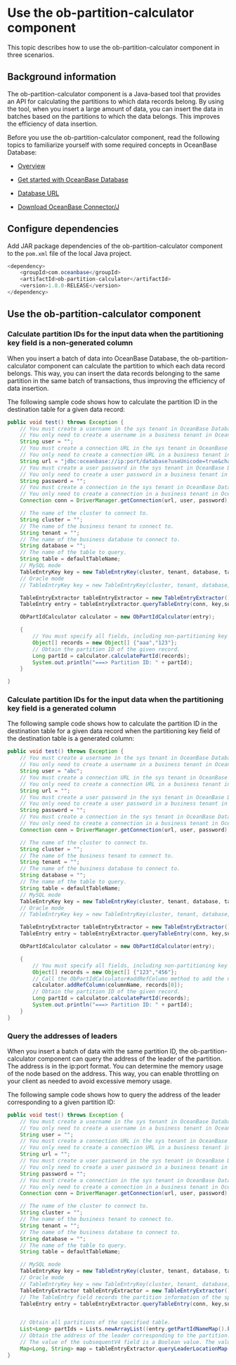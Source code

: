 # Use the ob-partition-calculator component

This topic describes how to use the ob-partition-calculator component in three scenarios.

## Background information

The ob-partition-calculator component is a Java-based tool that provides an API for calculating the partitions to which data records belong. By using the tool, when you insert a large amount of data, you can insert the data in batches based on the partitions to which the data belongs. This improves the efficiency of data insertion.

Before you use the ob-partition-calculator component, read the following topics to familiarize yourself with some required concepts in OceanBase Database:

* [Overview](100.introduction-ob-partition-calculator.md)

* [Get started with OceanBase Database](../../../../200.quickstart/100.quickly-experience-oceanbase-for-community.md)

* [Database URL](https://en.oceanbase.com/docs/common-oceanbase-connector-j-en-10000000001093025)
  
* [Download OceanBase Connector/J](https://en.oceanbase.com/docs/common-oceanbase-cloud-10000000001132394)

## Configure dependencies

Add JAR package dependencies of the ob-partition-calculator component to the `pom.xml` file of the local Java project.

```java
<dependency>
    <groupId>com.oceanbase</groupId>
    <artifactId>ob-partition-calculator</artifactId>
    <version>1.8.0-RELEASE</version>
</dependency>
```

## Use the ob-partition-calculator component

### Calculate partition IDs for the input data when the partitioning key field is a non-generated column

When you insert a batch of data into OceanBase Database, the ob-partition-calculator component can calculate the partition to which each data record belongs. This way, you can insert the data records belonging to the same partition in the same batch of transactions, thus improving the efficiency of data insertion.  

The following sample code shows how to calculate the partition ID in the destination table for a given data record:

```java
public void test() throws Exception {
    // You must create a username in the sys tenant in OceanBase Database earlier than V4.0.0.0.
    // You only need to create a username in a business tenant in OceanBase Database V4.0.0.0 and later.
    String user = "";
    // You must create a connection URL in the sys tenant in OceanBase Database earlier than V4.0.0.0.
    // You only need to create a connection URL in a business tenant in OceanBase Database V4.0.0.0 and later.
    String url = "jdbc:oceanbase://ip:port/database?useUnicode=true&characterEncoding=utf8&verifyServerCertificate=false&useSSL=false&rewriteBatchedStatements=true&allowMultiQueries=true";
    // You must create a user password in the sys tenant in OceanBase Database earlier than V4.0.0.0.
    // You only need to create a user password in a business tenant in OceanBase Database V4.0.0.0 and later.
    String password = "";
    // You must create a connection in the sys tenant in OceanBase Database earlier than V4.0.0.0.
    // You only need to create a connection in a business tenant in OceanBase Database V4.0.0.0 and later.
    Connection conn = DriverManager.getConnection(url, user, password);

    // The name of the cluster to connect to.
    String cluster = "";
    // The name of the business tenant to connect to.
    String tenant = "";
    // The name of the business database to connect to.
    String database = "";
    // The name of the table to query.
    String table = defaultTableName;
    // MySQL mode
    TableEntryKey key = new TableEntryKey(cluster, tenant, database, table, ObServerMode.fromMySql("3.2.3.3"));
    // Oracle mode
    // TableEntryKey key = new TableEntryKey(cluster, tenant, database, table, ObServerMode.fromOracle("3.2.3.3"));

    TableEntryExtractor tableEntryExtractor = new TableEntryExtractor();
    TableEntry entry = tableEntryExtractor.queryTableEntry(conn, key,subsequentV4);

    ObPartIdCalculator calculator = new ObPartIdCalculator(entry);

    {
        // You must specify all fields, including non-partitioning key fields, which can be set to null.
        Object[] records = new Object[] {"aaa","123"};
        // Obtain the partition ID of the given record.
        Long partId = calculator.calculatePartId(records);
        System.out.println("===> Partition ID: " + partId);
    }

}
```

### Calculate partition IDs for the input data when the partitioning key field is a generated column

The following sample code shows how to calculate the partition ID in the destination table for a given data record when the partitioning key field of the destination table is a generated column:

```java
public void test() throws Exception {
    // You must create a username in the sys tenant in OceanBase Database earlier than V4.0.0.0.
    // You only need to create a username in a business tenant in OceanBase Database V4.0.0.0 and later.
    String user = "abc";
    // You must create a connection URL in the sys tenant in OceanBase Database earlier than V4.0.0.0.
    // You only need to create a connection URL in a business tenant in OceanBase Database V4.0.0.0 and later.
    String url = "";
    // You must create a user password in the sys tenant in OceanBase Database earlier than V4.0.0.0.
    // You only need to create a user password in a business tenant in OceanBase Database V4.0.0.0 and later.
    String password = "";
    // You must create a connection in the sys tenant in OceanBase Database earlier than V4.0.0.0.
    // You only need to create a connection in a business tenant in OceanBase Database V4.0.0.0 and later.
    Connection conn = DriverManager.getConnection(url, user, password);

    // The name of the cluster to connect to.
    String cluster = "";
    // The name of the business tenant to connect to.
    String tenant = "";
    // The name of the business database to connect to.
    String database = "";
    // The name of the table to query.
    String table = defaultTableName;
    // MySQL mode
    TableEntryKey key = new TableEntryKey(cluster, tenant, database, table, ObServerMode.fromMySql("3.2.3.3"));
    // Oracle mode
    // TableEntryKey key = new TableEntryKey(cluster, tenant, database, table, ObServerMode.fromOracle("3.2.3.3"));

    TableEntryExtractor tableEntryExtractor = new TableEntryExtractor();
    TableEntry entry = tableEntryExtractor.queryTableEntry(conn, key,subsequentV4);

    ObPartIdCalculator calculator = new ObPartIdCalculator(entry);

    {
        // You must specify all fields, including non-partitioning key fields, which can be set to null.
        Object[] records = new Object[] {"123","456"};
        // Call the ObPartIdCalculator#addRefColumn method to add the names and values of the fields on which the generated column depends to the calculator.
        calculator.addRefColumn(columnName, records[0]);
        // Obtain the partition ID of the given record.
        Long partId = calculator.calculatePartId(records);
        System.out.println("===> Partition ID: " + partId);
    }
}
```

### Query the addresses of leaders

When you insert a batch of data with the same partition ID, the ob-partition-calculator component can query the address of the leader of the partition. The address is in the ip:port format. You can determine the memory usage of the node based on the address. This way, you can enable throttling on your client as needed to avoid excessive memory usage.

The following sample code shows how to query the address of the leader corresponding to a given partition ID:

```java
public void test() throws Exception {
    // You must create a username in the sys tenant in OceanBase Database earlier than V4.0.0.0.
    // You only need to create a username in a business tenant in OceanBase Database V4.0.0.0 and later.
    String user = "";
    // You must create a connection URL in the sys tenant in OceanBase Database earlier than V4.0.0.0.
    // You only need to create a connection URL in a business tenant in OceanBase Database V4.0.0.0 and later.
    String url = "";
    // You must create a user password in the sys tenant in OceanBase Database earlier than V4.0.0.0.
    // You only need to create a user password in a business tenant in OceanBase Database V4.0.0.0 and later.
    String password = "";
    // You must create a connection in the sys tenant in OceanBase Database earlier than V4.0.0.0.
    // You only need to create a connection in a business tenant in OceanBase Database V4.0.0.0 and later.
    Connection conn = DriverManager.getConnection(url, user, password);

    // The name of the cluster to connect to.
    String cluster = "";
    // The name of the business tenant to connect to.
    String tenant = "";
    // The name of the business database to connect to.
    String database = "";
    // The name of the table to query.
    String table = defaultTableName;

    // MySQL mode
    TableEntryKey key = new TableEntryKey(cluster, tenant, database, table, ObServerMode.fromMySql("3.2.3.3"));
    // Oracle mode
    // TableEntryKey key = new TableEntryKey(cluster, tenant, database, table, ObServerMode.fromOracle("3.2.3.3"));
    TableEntryExtractor tableEntryExtractor = new TableEntryExtractor();
    // The TableEntry field records the partition information of the specified table.
    TableEntry entry = tableEntryExtractor.queryTableEntry(conn, key,subsequentV4);


    // Obtain all partitions of the specified table.
    List<Long> partIds = Lists.newArrayList((entry.getPartIdNameMap().keySet());
    // Obtain the address of the leader corresponding to the partition.
    // The value of the subsequentV4 field is a Boolean value. The value true indicates that the version of OceanBase Database is V4.0.0.0 or later. The value false indicates that the version of OceanBase Database is earlier than V4.0.0.0. The default value is false.
    Map<Long, String> map = tableEntryExtractor.queryLeaderLocationMap(conn, entry, partIds, subsequentV4);
}
```
